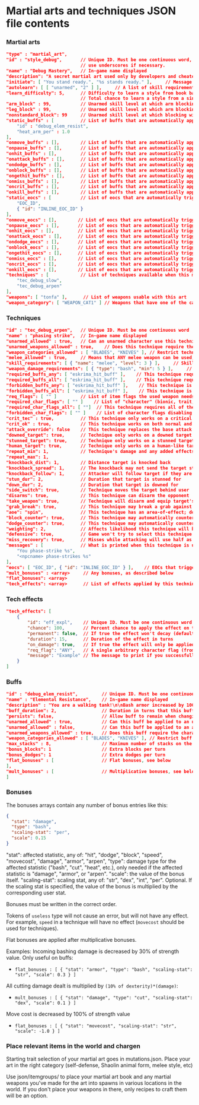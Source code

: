 # Martial arts and techniques JSON file contents

### Martial arts

```JSON
"type" : "martial_art",
"id" : "style_debug",       // Unique ID. Must be one continuous word,
                            // use underscores if necessary.
"name" : "Debug Mastery",   // In-game name displayed
"description": "A secret martial art used only by developers and cheaters.",    // In-game description
"initiate": [ "You stand ready.", "%s stands ready." ],     // Message shown when player or NPC chooses this art
"autolearn": [ [ "unarmed", "2" ] ],     // A list of skill requirements that if met, automatically teach the player the martial art
"learn_difficulty": 5,      // Difficulty to learn a style from book based on "primary skill"
                            // Total chance to learn a style from a single read of the book is equal to one in (10 + learn_difficulty - primary_skill)
"arm_block" : 99,           // Unarmed skill level at which arm blocking is unlocked
"leg_block" : 99,           // Unarmed skill level at which arm blocking is unlocked
"nonstandard_block": 99     // Unarmed skill level at which blocking with "nonstandard" mutated limbs is unlocked
"static_buffs" : [          // List of buffs that are automatically applied every turn
    "id" : "debug_elem_resist",
    "heat_arm_per" : 1.0
],
"onmove_buffs" : [],        // List of buffs that are automatically applied on movement
"onpause_buffs" : [],       // List of buffs that are automatically applied when passing a turn
"onhit_buffs" : [],         // List of buffs that are automatically applied on successful hit
"onattack_buffs" : [],      // List of buffs that are automatically applied after any attack, hit or miss
"ondodge_buffs" : [],       // List of buffs that are automatically applied on successful dodge
"onblock_buffs" : [],       // List of buffs that are automatically applied on successful block
"ongethit_buffs" : [],      // List of buffs that are automatically applied on being hit
"onmiss_buffs" : [],        // List of buffs that are automatically applied on a miss
"oncrit_buffs" : [],        // List of buffs that are automatically applied on a crit
"onkill_buffs" : [],        // List of buffs that are automatically applied upon killing an enemy
"static_eocs" : [           // List of eocs that are automatically triggered every turn
    "EOC_ID",
    { "id": "INLINE_EOC_ID" }
],
"onmove_eocs" : [],        // List of eocs that are automatically triggered on movement
"onpause_eocs" : [],       // List of eocs that are automatically triggered when passing a turn
"onhit_eocs" : [],         // List of eocs that are automatically triggered on successful hit
"onattack_eocs" : [],      // List of eocs that are automatically triggered after any attack, hit or miss
"ondodge_eocs" : [],       // List of eocs that are automatically triggered on successful dodge
"onblock_eocs" : [],       // List of eocs that are automatically triggered on successful block
"ongethit_eocs" : [],      // List of eocs that are automatically triggered on being hit
"onmiss_eocs" : [],        // List of eocs that are automatically triggered on a miss
"oncrit_eocs" : [],        // List of eocs that are automatically triggered on a crit
"onkill_eocs" : [],        // List of eocs that are automatically triggered upon killing an enemy
"techniques" : [            // List of techniques available when this martial art is used
    "tec_debug_slow",
    "tec_debug_arpen"
],
"weapons": [ "tonfa" ],      // List of weapons usable with this art
"weapon_category": [ "WEAPON_CAT1" ] // Weapons that have one of the categories in here are usable with this art.
```

### Techniques

```JSON
"id" : "tec_debug_arpen",   // Unique ID. Must be one continuous word
"name" : "phasing strike",  // In-game name displayed
"unarmed_allowed" : true,   // Can an unarmed character use this technique
"unarmed_weapons_allowed" : true,    // Does this technique require the character to be actually unarmed or does it allow unarmed weapons
"weapon_categories_allowed" : [ "BLADES", "KNIVES" ], // Restrict technique to only these categories of weapons. If omitted, all weapon categories are allowed.
"melee_allowed" : true,     // Means that ANY melee weapon can be used, NOT just the martial art's weapons
"skill_requirements": [ { "name": "melee", "level": 3 } ],     // Skills and their minimum levels required to use this technique. Can be any skill.
"weapon_damage_requirements": [ { "type": "bash", "min": 5 } ],     // Minimum weapon damage required to use this technique. Can be any damage type.
"required_buffs_any": [ "eskrima_hit_buff" ],    // This technique requires any of the named buffs to be active
"required_buffs_all": [ "eskrima_hit_buff" ],    // This technique requires all of the named buffs to be active
"forbidden_buffs_any": [ "eskrima_hit_buff" ],    // This technique is forbidden if any of the named buffs are active
"forbidden_buffs_all": [ "eskrima_hit_buff" ],    // This technique is forbidden if all of the named buffs are active
"req_flags": [ "" ]         // List of item flags the used weapon needs to be eligible for the technique
"required_char_flags": [ "" ]    // List of "character" (bionic, trait, effect or bodypart) flags the character needs to be able to use this technique
"required_char_flags_all": [ ""]  // This technique requires all of the listed character flags to trigger
"forbidden_char_flags": [ "" ]    // List of character flags disabling this technique
"crit_tec" : true,          // This technique only works on a critical hit
"crit_ok" : true,           // This technique works on both normal and critical hits
"attack_override": false    // This technique replaces the base attack it triggered on, nulling damage and movecost (instead using the tech's flat_bonuses), and counts as unarmed for the purposes of skill training and special melee effects
"downed_target": true,      // Technique only works on a downed target
"stunned_target": true,     // Technique only works on a stunned target
"human_target": true,       // Technique only works on a human-like target
"repeat_min": 1,            // Technique's damage and any added effects are repeated rng( repeat_min, repeat_max) times. The target's armor and the effect's chances are applied for each repeat.
"repeat_max": 1,
"knockback_dist": 1,        // Distance target is knocked back
"knockback_spread": 1,      // The knockback may not send the target straight back
"knockback_follow": 1,      // Attacker will follow target if they are knocked back
"stun_dur": 2,              // Duration that target is stunned for
"down_dur": 2,              // Duration that target is downed for
"side_switch": true,        // Technique moves the target behind user
"disarms": true,            // This technique can disarm the opponent
"take_weapon": true,        // Technique will disarm and equip target's weapon if hands are free
"grab_break": true,         // This technique may break a grab against the user
"aoe": "spin",              // This technique has an area-of-effect; doesn't work against solo targets
"block_counter": true,      // This technique may automatically counterattack on a successful block
"dodge_counter": true,      // This technique may automatically counterattack on a successful dodge
"weighting": 2,             // Affects likelihood this technique will be selected when many are available. Negative weighting means the technique is only included in the list of possible techs once out of every `weighting` times ( 1/3 for a weighting of -3)
"defensive": true,          // Game won't try to select this technique when attacking
"miss_recovery": true,      // Misses while attacking will use half as many moves
"messages" : [              // What is printed when this technique is used by the player and by an npc
    "You phase-strike %s",
    "<npcname> phase-strikes %s"
],
"eocs": [ "EOC_ID", { "id": "INLINE_EOC_ID" } ],    // EOCs that trigger each time this technique does, with the attacker as the speaker and the target as the listener
"mult_bonuses" : <array>     // Any bonuses, as described below
"flat_bonuses": <array>
"tech_effects": <array>      // List of effects applied by this technique, see below
```

### Tech effects
```JSON
"tech_effects": [
    {
        "id": "eff_expl",    // Unique ID. Must be one continuous word
        "chance": 100,       // Percent chance to apply the effect on this attack
        "permanent": false,  // If true the effect won't decay (default false)
        "duration": 15,      // Duration of the effect in turns
        "on_damage": true,   // If true the effect will only be applied if the attack succeeded in doing damage (default true)
        "req_flag": "ANY",   // A single arbitrary character flag (from traits, bionics, effects, or bodyparts) required to apply this effect
        "message": "Example" // The message to print if you successfully apply the effect, %s can be substituted for the target's name
    }
]
```

### Buffs

```JSON
"id" : "debug_elem_resist",         // Unique ID. Must be one continuous word
"name" : "Elemental Resistance",    // In-game name displayed
"description" : "You are a walking tank!\n\nBash armor increased by 100% of Strength, Cut armor increased by 100% of Dexterity, Electricic armor increased by 100% of Intelligence, and Fire armor increased by 100% of Perception", // In-game description
"buff_duration": 2,                 // Duration in turns that this buff lasts
"persists": false,                  // Allow buff to remain when changing to a new style
"unarmed_allowed" : true,           // Can this buff be applied to an unarmed character
"unarmed_allowed" : false,          // Can this buff be applied to an armed character
"unarmed_weapons_allowed" : true,   // Does this buff require the character to be actually unarmed. If true, allows unarmed weapons (brass knuckles, punch daggers)
"weapon_categories_allowed" : [ "BLADES", "KNIVES" ], // Restrict buff to only these categories of weapons. If omitted, all weapon categories are allowed.
"max_stacks" : 8,                   // Maximum number of stacks on the buff. Buff bonuses are multiplied by current buff intensity
"bonus_blocks": 1                   // Extra blocks per turn
"bonus_dodges": 1                   // Extra dodges per turn
"flat_bonuses" : [                  // Flat bonuses, see below
],
"mult_bonuses" : [                  // Multiplicative bonuses, see below
]
```

### Bonuses

The bonuses arrays contain any number of bonus entries like this:

```JSON
{
  "stat": "damage",
  "type": "bash",
  "scaling-stat": "per",
  "scale": 0.15
}
```

"stat": affected statistic, any of: "hit", "dodge", "block", "speed", "movecost", "damage", "armor", "arpen",
"type": damage type for the affected statistic ("bash", "cut", "heat", etc.), only needed if the affected statistic is "damage", "armor", or "arpen".
"scale": the value of the bonus itself.
"scaling-stat": scaling stat, any of: "str", "dex", "int", "per". Optional. If the scaling stat is specified, the value of the bonus is multiplied by the corresponding user stat.

Bonuses must be written in the correct order.

Tokens of `useless` type will not cause an error, but will not have any effect.
For example, `speed` in a technique will have no effect (`movecost` should be used for techniques).

Flat bonuses are applied after multiplicative bonuses.

Examples:
Incoming bashing damage is decreased by 30% of strength value. Only useful on buffs:
* `flat_bonuses : [ { "stat": "armor", "type": "bash", "scaling-stat": "str", "scale": 0.3 } ]`

All cutting damage dealt is multiplied by `(10% of dexterity)*(damage)`:
* `mult_bonuses : [ { "stat": "damage", "type": "cut", "scaling-stat": "dex", "scale": 0.1 } ]`

Move cost is decreased by 100% of strength value
* `flat_bonuses : [ { "stat": "movecost", "scaling-stat": "str", "scale": -1.0 } ]`

### Place relevant items in the world and chargen

Starting trait selection of your martial art goes in mutations.json. Place your art in the right category (self-defense, Shaolin animal form, melee style, etc)

Use json/itemgroups/ to place your martial art book and any martial weapons you've made for the art into spawns in various locations in the world. If you don't place your weapons in there, only recipes to craft them will be an option.
